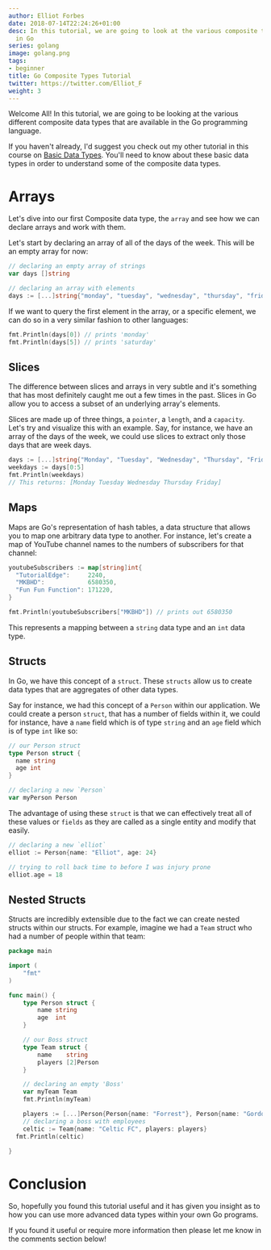 ```yaml
---
author: Elliot Forbes
date: 2018-07-14T22:24:26+01:00
desc: In this tutorial, we are going to look at the various composite types available
  in Go
series: golang
image: golang.png
tags:
- beginner
title: Go Composite Types Tutorial
twitter: https://twitter.com/Elliot_F
weight: 3
---
```


Welcome All! In this tutorial, we are going to be looking at the various different composite data types that are available in the Go programming language. 

If you haven't already, I'd suggest you check out my other tutorial in this course on [Basic Data Types](/golang/go-basic-types-tutorial/). You'll need to know about these basic data types in order to understand some of the composite data types. 

# Arrays

Let's dive into our first Composite data type, the `array` and see how we can declare arrays and work with them.

Let's start by declaring an array of all of the days of the week. This will be an empty array for now:

```go
// declaring an empty array of strings
var days []string

// declaring an array with elements
days := [...]string{"monday", "tuesday", "wednesday", "thursday", "friday", "saturday", "sunday"}
```

If we want to query the first element in the array, or a specific element, we can do so in a very similar fashion to other languages:

```go
fmt.Println(days[0]) // prints 'monday'
fmt.Println(days[5]) // prints 'saturday'
```

## Slices

The difference between slices and arrays in very subtle and it's something that has most definitely caught me out a few times in the past. Slices in Go allow you to access a subset of an underlying array's elements. 

Slices are made up of three things, a `pointer`, a `length`, and a `capacity`. Let's try and visualize this with an example. Say, for instance, we have an array of the days of the week, we could use slices to extract only those days that are week days.

```go
days := [...]string{"Monday", "Tuesday", "Wednesday", "Thursday", "Friday", "Saturday", "Sunday"}
weekdays := days[0:5]
fmt.Println(weekdays)
// This returns: [Monday Tuesday Wednesday Thursday Friday]
```

## Maps

Maps are Go's representation of hash tables, a data structure that allows you to map one arbitrary data type to another. For instance, let's create a map of YouTube channel names to the numbers of subscribers for that channel:

```go
youtubeSubscribers := map[string]int{
  "TutorialEdge":     2240,
  "MKBHD":            6580350,
  "Fun Fun Function": 171220,
}

fmt.Println(youtubeSubscribers["MKBHD"]) // prints out 6580350
```

This represents a mapping between a `string` data type and an `int` data type.

## Structs

In Go, we have this concept of a `struct`. These `structs` allow us to create data types that are aggregates of other data types. 

Say for instance, we had this concept of a `Person` within our application. We could create a person `struct`, that has a number of fields within it, we could for instance, have a `name` field which is of type `string` and an `age` field which is of type `int` like so:

```go
// our Person struct
type Person struct {
  name string
  age int
}

// declaring a new `Person`
var myPerson Person
```

The advantage of using these `struct` is that we can effectively treat all of these values or `fields` as they are called as a single entity and modify that easily. 

```go
// declaring a new `elliot`
elliot := Person{name: "Elliot", age: 24}

// trying to roll back time to before I was injury prone
elliot.age = 18
```

## Nested Structs

Structs are incredibly extensible due to the fact we can create nested structs within our structs. For example, imagine we had a `Team` struct who had a number of people within that team:

```go
package main

import (
	"fmt"
)

func main() {
	type Person struct {
		name string
		age  int
	}

	// our Boss struct
	type Team struct {
		name    string
		players [2]Person
	}

	// declaring an empty 'Boss'
	var myTeam Team
	fmt.Println(myTeam)

	players := [...]Person{Person{name: "Forrest"}, Person{name: "Gordon"}}
	// declaring a boss with employees
	celtic := Team{name: "Celtic FC", players: players}
  fmt.Println(celtic)
  
}
```

# Conclusion

So, hopefully you found this tutorial useful and it has given you insight as to how you can use more advanced data types within your own Go programs. 

If you found it useful or require more information then please let me know in the comments section below!

